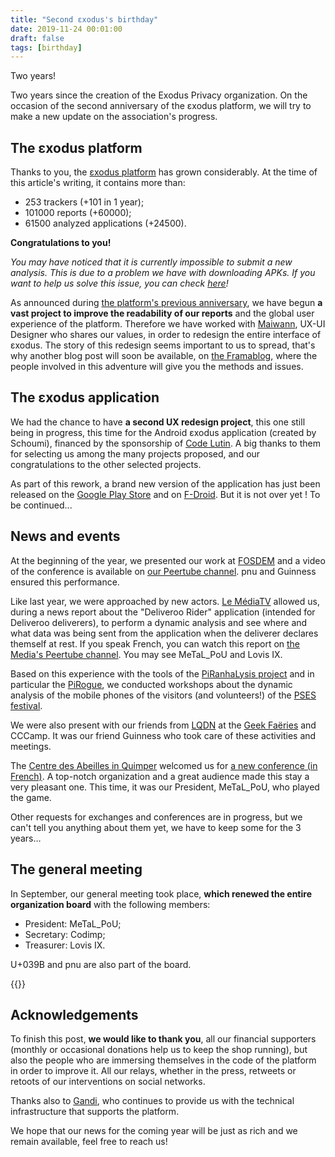 ```yaml
---
title: "Second εxodus's birthday"
date: 2019-11-24 00:01:00
draft: false
tags: [birthday]
---
```


Two years!

Two years since the creation of the Exodus Privacy organization. On the occasion of the second anniversary of the εxodus platform, we will try to make a new update on the association's progress.

## The εxodus platform

Thanks to you, the [εxodus platform](https://reports.exodus-privacy.eu.org/) has grown considerably. At the time of this article's writing, it contains more than:

* 253 trackers (+101 in 1 year);
* 101000 reports (+60000);
* 61500 analyzed applications (+24500).

**Congratulations to you!**

*You may have noticed that it is currently impossible to submit a new analysis. This is due to a problem we have with downloading APKs. If you want to help us solve this issue, you can check [here](https://github.com/yeriomin/token-dispenser/issues/23)!*

As announced during [the platform's previous anniversary](/en/post/anniversaire/), we have begun **a vast project to improve the readability of our reports** and the global user experience of the platform. Therefore we have worked with [Maiwann](https://www.maiwann.net/), UX-UI Designer who shares our values, in order to redesign the entire interface of εxodus. The story of this redesign seems important to us to spread, that's why another blog post will soon be available, on [the Framablog](https://framablog.org), where the people involved in this adventure will give you the methods and issues.

## The εxodus application

We had the chance to have **a second UX redesign project**, this one still being in progress, this time for the Android εxodus application (created by Schoumi), financed by the sponsorship of [Code Lutin](https://www.codelutin.com/). A big thanks to them for selecting us among the many projects proposed, and our congratulations to the other selected projects.

As part of this rework, a brand new version of the application has just been released on the [Google Play Store](https://play.google.com/store/apps/details?id=org.eu.exodus_privacy.exodusprivacy) and on [F-Droid](https://f-droid.org/fr/packages/org.eu.exodus_privacy.exodusprivacy). But it is not over yet ! To be continued...

## News and events

At the beginning of the year, we presented our work at [FOSDEM](https://archive.fosdem.org/2019/) and a video of the conference is available on [our Peertube channel](https://peertube.tamanoir.foucry.net/videos/watch/596cadb2-6055-437a-bd86-3b0e98458ca1). pnu and Guinness ensured this performance.

Like last year, we were approached by new actors. [Le MédiaTV](https://www.lemediatv.fr/) allowed us, during a news report about the "Deliveroo Rider" application (intended for Deliveroo deliverers), to perform a dynamic analysis and see where and what data was being sent from the application when the deliverer declares themself at rest. If you speak French, you can watch this report on [the Media's Peertube channel](https://video.lemediatv.fr/videos/watch/beb14431-268f-482d-997d-53d092e645db). You may see MeTaL_PoU and Lovis IX.

Based on this experience with the tools of the [PiRanhaLysis project](https://piranhalysis.github.io/) and in particular the [PiRogue](https://github.com/PiRanhaLysis/PiRogue), we conducted workshops about the dynamic analysis of the mobile phones of the visitors (and volunteers!) of the [PSES festival](https://passageenseine.fr/).

We were also present with our friends from [LQDN](https://www.laquadrature.net/en/) at the [Geek Faëries](https://www.geekfaeries.fr/) and CCCamp. It was our friend Guinness who took care of these activities and meetings.

The [Centre des Abeilles in Quimper](http://www.centredesabeilles.fr/) welcomed us for [a new conference (in French)](http://www.centredesabeilles.fr/). A top-notch organization and a great audience made this stay a very pleasant one. This time, it was our President, MeTaL_PoU, who played the game.

Other requests for exchanges and conferences are in progress, but we can't tell you anything about them yet, we have to keep some for the 3 years…

## The general meeting

In September, our general meeting took place, **which renewed the entire organization board** with the following members:

* President: MeTaL_PoU;
* Secretary: Codimp;
* Treasurer: Lovis IX.

U+039B and pnu are also part of the board.

{{<fa fa-birthday-cake>}}

## Acknowledgements

To finish this post, **we would like to thank you**, all our financial supporters (monthly or occasional donations help us to keep the shop running), but also the people who are immersing themselves in the code of the platform in order to improve it. All our relays, whether in the press, retweets or retoots of our interventions on social networks.

Thanks also to [Gandi](https://news.gandi.net/en/2019/09/gandi-supports-exodus-privacy/), who continues to provide us with the technical infrastructure that supports the platform.

We hope that our news for the coming year will be just as rich and we remain available, feel free to reach us!
